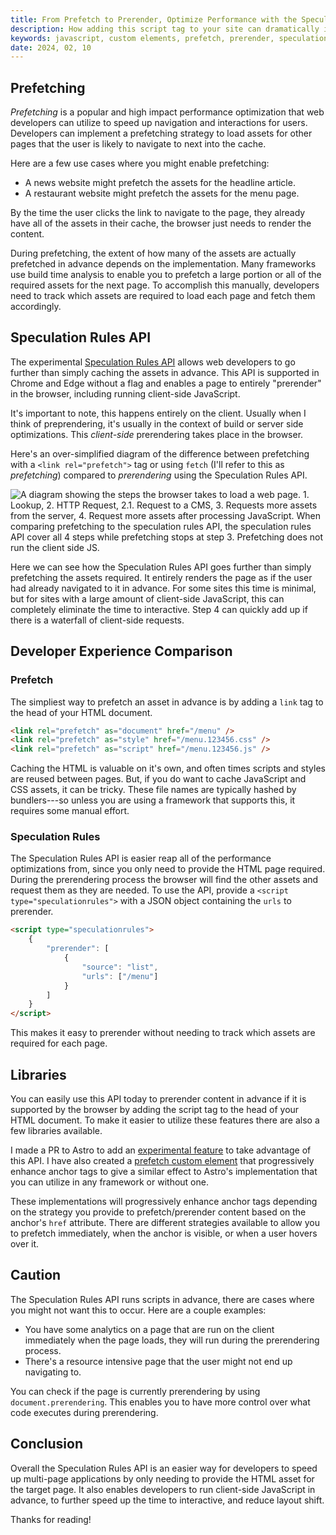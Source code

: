 ```yaml
---
title: From Prefetch to Prerender, Optimize Performance with the Speculation Rules API
description: How adding this script tag to your site can dramatically improve navigation speed for multi-page applications.
keywords: javascript, custom elements, prefetch, prerender, speculation rules, performance
date: 2024, 02, 10
---
```


## Prefetching

_Prefetching_ is a popular and high impact performance optimization that web developers can utilize to speed up navigation and interactions for users. Developers can implement a prefetching strategy to load assets for other pages that the user is likely to navigate to next into the cache.

Here are a few use cases where you might enable prefetching:

- A news website might prefetch the assets for the headline article.
- A restaurant website might prefetch the assets for the menu page.

By the time the user clicks the link to navigate to the page, they already have all of the assets in their cache, the browser just needs to render the content.

During prefetching, the extent of how many of the assets are actually prefetched in advance depends on the implementation. Many frameworks use build time analysis to enable you to prefetch a large portion or all of the required assets for the next page. To accomplish this manually, developers need to track which assets are required to load each page and fetch them accordingly.

## Speculation Rules API

The experimental [Speculation Rules API](https://developer.mozilla.org/en-US/docs/Web/API/Speculation_Rules_API) allows web developers to go further than simply caching the assets in advance. This API is supported in Chrome and Edge without a flag and enables a page to entirely "prerender" in the browser, including running client-side JavaScript.

It's important to note, this happens entirely on the client. Usually when I think of preprendering, it's usually in the context of build or server side optimizations. This _client-side_ prerendering takes place in the browser.

Here's an over-simplified diagram of the difference between prefetching with a `<link rel="prefetch">` tag or using `fetch` (I'll refer to this as _prefetching_) compared to _prerendering_ using the Speculation Rules API.

![A diagram showing the steps the browser takes to load a web page. 1. Lookup, 2. HTTP Request, 2.1. Request to a CMS, 3. Requests more assets from the server, 4. Request more assets after processing JavaScript. When comparing prefetching to the speculation rules API, the speculation rules API cover all 4 steps while prefetching stops at step 3. Prefetching does not run the client side JS.](/images/speculation-rules-api/diagram.png)

Here we can see how the Speculation Rules API goes further than simply prefetching the assets required. It entirely renders the page as if the user had already navigated to it in advance. For some sites this time is minimal, but for sites with a large amount of client-side JavaScript, this can completely eliminate the time to interactive. Step 4 can quickly add up if there is a waterfall of client-side requests.

## Developer Experience Comparison

### Prefetch

The simpliest way to prefetch an asset in advance is by adding a `link` tag to the head of your HTML document.

```html
<link rel="prefetch" as="document" href="/menu" />
<link rel="prefetch" as="style" href="/menu.123456.css" />
<link rel="prefetch" as="script" href="/menu.123456.js" />
```

Caching the HTML is valuable on it's own, and often times scripts and styles are reused between pages. But, if you do want to cache JavaScript and CSS assets, it can be tricky. These file names are typically hashed by bundlers---so unless you are using a framework that supports this, it requires some manual effort.

### Speculation Rules

The Speculation Rules API is easier reap all of the performance optimizations from, since you only need to provide the HTML page required. During the prerendering process the browser will find the other assets and request them as they are needed. To use the API, provide a `<script type="speculationrules">` with a JSON object containing the `urls` to prerender.

```html
<script type="speculationrules">
	{
		"prerender": [
			{
				"source": "list",
				"urls": ["/menu"]
			}
		]
	}
</script>
```

This makes it easy to prerender without needing to track which assets are required for each page.

## Libraries

You can easily use this API today to prerender content in advance if it is supported by the browser by adding the script tag to the head of your HTML document. To make it easier to utilize these features there are also a few libraries available.

I made a PR to Astro to add an [experimental feature](https://docs.astro.build/en/reference/configuration-reference/#experimentalclientprerender) to take advantage of this API. I have also created a [prefetch custom element](https://drab.robino.dev/docs/prefetch) that progressively enhance anchor tags to give a similar effect to Astro's implementation that you can utilize in any framework or without one.

These implementations will progressively enhance anchor tags depending on the strategy you provide to prefetch/prerender content based on the anchor's `href` attribute. There are different strategies available to allow you to prefetch immediately, when the anchor is visible, or when a user hovers over it.

## Caution

The Speculation Rules API runs scripts in advance, there are cases where you might not want this to occur. Here are a couple examples:

- You have some analytics on a page that are run on the client immediately when the page loads, they will run during the prerendering process.
- There's a resource intensive page that the user might not end up navigating to.

You can check if the page is currently prerendering by using `document.prerendering`. This enables you to have more control over what code executes during prerendering.

## Conclusion

Overall the Speculation Rules API is an easier way for developers to speed up multi-page applications by only needing to provide the HTML asset for the target page. It also enables developers to run client-side JavaScript in advance, to further speed up the time to interactive, and reduce layout shift.

Thanks for reading!
